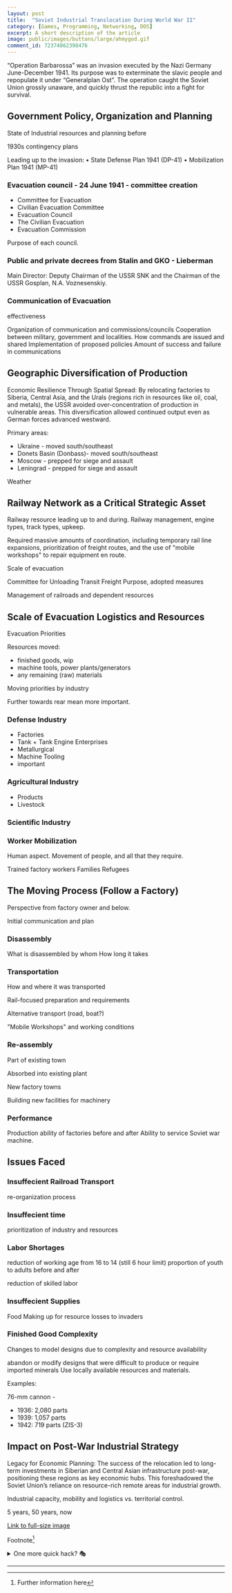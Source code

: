 ```yaml
---
layout: post
title:	"Soviet Industrial Translocation During World War II"
category: [Games, Programming, Networking, DOS]
excerpt: A short description of the article
image: public/images/buttons/large/ahmygod.gif
comment_id: 72374862398476
---
```


“Operation Barbarossa” was an invasion executed by the Nazi Germany June-December 1941.
Its purpose was to exterminate the slavic people and repopulate it under “Generalplan Ost”.
The operation caught the Soviet Union grossly unaware, and quickly thrust the republic into a fight for survival.

## Government Policy, Organization and Planning

State of Industrial resources and planning before

1930s contingency plans

Leading up to the invasion: 
    • State Defense Plan 1941 (DP-41)
    • Mobilization Plan 1941 (MP-41)

### Evacuation council - 24 June 1941 - committee creation

* Committee for Evacuation
* Civilian Evacuation Committee
* Evacuation Council
* The Civilian Evacuation
* Evacuation Commission

Purpose of each council.

### Public and private decrees from Stalin and GKO - Lieberman

Main Director: Deputy Chairman of the USSR SNK and the Chairman of the USSR Gosplan, N.A. Voznesenskiy.

### Communication of Evacuation

effectiveness

Organization of communication and commissions/councils
Cooperation between military, government and localities.
How commands are issued and shared
Implementation of proposed policies
Amount of success and failure in communications




## Geographic Diversification of Production 

Economic Resilience Through Spatial Spread: By relocating factories to Siberia, Central Asia, and the Urals (regions rich in resources like oil, coal, and metals), the USSR avoided over-concentration of production in vulnerable areas.
This diversification allowed continued output even as German forces advanced westward.

Primary areas:
* Ukraine - moved south/southeast
* Donets Basin (Donbass)- moved south/southeast
* Moscow - prepped for siege and assault
* Leningrad - prepped for siege and assault

Weather

## Railway Network as a Critical Strategic Asset

Railway resource leading up to and during.
Railway management, engine types, track types, upkeep.

Required massive amounts of coordination, including temporary rail line expansions, prioritization of freight routes, and the use of "mobile workshops" to repair equipment en route.

Scale of evacuation

Committee for Unloading Transit Freight
Purpose, adopted measures

Management of railroads and dependent resources


## Scale of Evacuation Logistics and Resources

Evacuation Priorities

Resources moved:

* finished goods, wip
* machine tools, power plants/generators
* any remaining (raw) materials

Moving priorities by industry

Further towards rear mean more important.


### Defense Industry

  * Factories
  * Tank + Tank Engine Enterprises
  * Metallurgical
  * Machine Tooling
  * important 

### Agricultural Industry

  * Products
  * Livestock

### Scientific Industry

### Worker Mobilization

Human aspect.
Movement of people, and all that they require.

Trained factory workers
Families
Refugees

## The Moving Process (Follow a Factory)

Perspective from factory owner and below.

Initial communication and plan

### Disassembly

What is disassembled by whom
How long it takes


### Transportation

How and where it was transported

Rail-focused preparation and requirements

Alternative transport (road, boat?)

"Mobile Workshops" and working conditions

### Re-assembly

Part of existing town

Absorbed into existing plant

New factory towns

Building new facilities for machinery

### Performance

Production ability of factories before and after
Ability to service Soviet war machine.

## Issues Faced

### Insuffecient Railroad Transport

re-organization process

### Insuffecient time

prioritization of industry and resources

### Labor Shortages

reduction of working age from 16 to 14 (still 6 hour limit)
proportion of youth to adults before and after

reduction of skilled labor

### Insuffecient Supplies

Food
Making up for resource losses to invaders

### Finished Good Complexity

Changes to model designs due to complexity and resource availability

abandon or modify designs that were difficult to produce or require imported minerals
Use locally available resources and materials.

Examples:

76-mm cannon - 
  * 1936: 2,080 parts
  * 1939: 1,057 parts
  * 1942: 719 parts (ZIS-3)

## Impact on Post-War Industrial Strategy 

Legacy for Economic Planning: The success of the relocation led to long-term investments in Siberian and Central Asian infrastructure post-war, positioning these regions as key economic hubs.
This foreshadowed the Soviet Union’s reliance on resource-rich remote areas for industrial growth.

Industrial capacity, mobility and logistics vs. territorial control.

5 years, 50 years, now



<!-- Image example
![MS-DOS Family Tree](/images/folder/filename.png){:width="700px"}
-->
<!-- Link example -->
[Link to full-size image](/images/buttons/large/ahmygod.gif)

Footnote[^1]

<details>
  <summary>One more quick hack? 🎭</summary>
  <div markdown="1">
  → Easy  
  → And simple
  </div>
</details>


<!-- Separator -->
---

[^1]: Further information here
